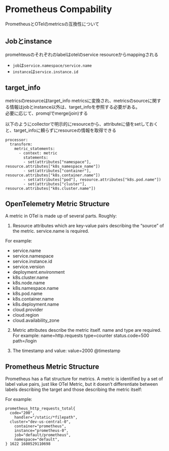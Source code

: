 # Prometheus Compability

PrometheusとOTelのmetricsの互換性について

## Jobとinstance

promehteusのそれぞれのlabelはotelのservice resourceからmappingされる
* `job`は`service.namespace/service.name`
* `instance`は`service.instance.id`

## target_info

metricsのresourceはtarget_info metricsに変換され、metricsのsourceに関する情報はjobとinstance以外は、target_infoを参照する必要がある。  
必要に応じて、promqlでmerge(join)する

以下のようにcollectorで明示的にresourceから、attributeに値をsetしておくと、target_infoに頼らずにresourceの情報を取得できる
```
processor:
  transform:
    metric_statements:
      - context: metric
        statements:
        - set(attributes["namespace"], resource.attributes["k8s_namespace_name"])
        - set(attributes["container"], resource.attributes["k8s.container.name"])
        - set(attributes["pod"], resource.attributes["k8s.pod.name"])
        - set(attributes["cluster"], resource.attributes["k8s.cluster.name"])
```

## OpenTelemetry Metric Structure

A metric in OTel is made up of several parts. Roughly:

1. Resource attributes which are key-value pairs describing the “source” of the metric. service.name is required.

For example:
 - service.name
 - service.namespace
 - service.instance.id
 - service.version
 - deployment.environment
 - k8s.cluster.name
 - k8s.node.name
 - k8s.namespace.name
 - k8s.pod.name
 - k8s.container.name
 - k8s.deployment.name
 - cloud.provider
 - cloud.region
 - cloud.availability_zone

2. Metric attributes describe the metric itself. name and type are required.
For example:
name=http.requests
type=counter
status.code=500
path=/login

3. The timestamp and value:
value=2000 @timestamp

## Prometheus Metric Structure

Prometheus has a flat structure for metrics. A metric is identified by a set of label value pairs, just like OTel Metric, but it doesn’t differentiate between labels describing the target and those describing the metric itself:

For example:

```
prometheus_http_requests_total{
  code="200", 
	handler="/static/*filepath", 
  cluster="dev-us-central-0", 
	container="prometheus", 
	instance="prometheus-0", 
	job="default/prometheus", 
	namespace="default",
} 1622 1680529110698
```

